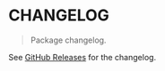 # CHANGELOG

> Package changelog.

See [GitHub Releases](https://github.com/stdlib-js/array-base-copy/releases) for the changelog.